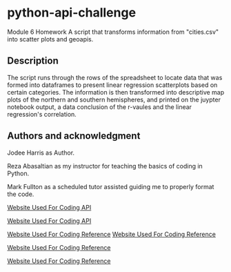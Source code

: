 # python-api-challenge
 Module 6 Homework
A script that transforms information from "cities.csv" into scatter plots and geoapis.

## Description
The script runs through the rows of the spreadsheet to locate data that was formed into dataframes to present linear regression scatterplots based on certain categories. The information is then transformed into descriptive map plots of the northern and southern hemispheres, and printed on the juypter notebook output, a data conclusion of the r-vaules and the linear regression's correlation.

## Authors and acknowledgment
Jodee Harris as Author.

Reza  Abasaltian as my instructor for teaching the basics of coding in Python.

Mark Fullton as a scheduled tutor assisted guiding me to properly format the code.

[Website Used For Coding API](https://openweathermap.org/current#one)

[Website Used For Coding API](https://www.geoapify.com/)

[Website Used For Coding Reference](https://hvplot.holoviz.org/)
[Website Used For Coding Reference](https://matplotlib.org/)

[Website Used For Coding Reference](https://pandas.pydata.org/)

[Website Used For Coding Reference](https://www.geeksforgeeks.org/)
